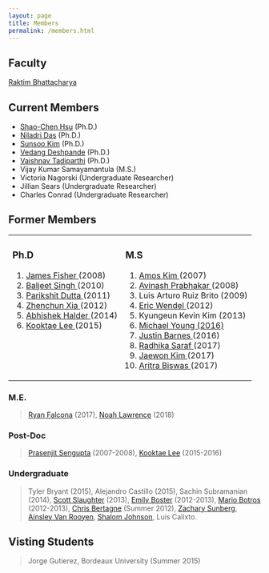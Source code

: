 ```yaml
---
layout: page
title: Members
permalink: /members.html
---
```


## Faculty
[Raktim Bhattacharya](http://engineering.tamu.edu/aerospace/people/rbhattacharya)
<!--- [Full CV](/pdfs/raktim-cv.pdf) -->

## Current Members
* [Shao-Chen Hsu](https://www.linkedin.com/pub/hsu-shao-chen/87/b98/b74) (Ph.D.)
* [Niladri Das](https://www.linkedin.com/in/niladri-das-40b55020) (Ph.D.)
* [Sunsoo Kim](https://www.linkedin.com/in/sunsoo-kim-1222a511b) (Ph.D.)
* [Vedang Deshpande](https://www.linkedin.com/in/vedang-deshpande/) (Ph.D.)
* [Vaishnav Tadiparthi](https://www.linkedin.com/in/vaishnav-tadiparthi-0453b923/) (Ph.D.)
* Vijay Kumar Samayamantula (M.S.)
* Victoria Nagorski (Undergraduate Researcher)
* Jillian Sears (Undergraduate Researcher)
* Charles Conrad (Undergraduate Researcher)

## Former Members

<table>
 <td valign="top", align="left",width="30%"> 
 <h3> Ph.D </h3>
 <ol>
 <li><a href="https://www.linkedin.com/in/james-fisher-0ba9798b"> James Fisher </a> (2008) </li>
 <li><a href="http://www.linkedin.com/pub/baljeet-singh/18/9b8/903"> Baljeet Singh </a> (2010) </li>
 <li><a href="http://www.linkedin.com/pub/parikshit-dutta/13/62b/7a8"> Parikshit Dutta </a> (2011) </li>
 <li><a href="http://www.linkedin.com/pub/zhenchun-xia/10/633/129"> Zhenchun Xia </a> (2012) </li>
 <li><a href="https://www.abhishekhalder.org"> Abhishek Halder </a> (2014) </li>
 <li><a href="https://sites.google.com/view/kooktaelee"> Kooktae Lee </a> (2015)</li>
</ol>
 </td>
 <td valign="top">
 <h3> M.S </h3>
 <ol>
 <li><a href="http://www.linkedin.com/pub/amos-kim/2b/63a/69"> Amos Kim </a> (2007) </li>
 <li><a href="http://www.linkedin.com/pub/avinash-prabhakar/4/3b3/464"> Avinash Prabhakar </a> (2008) </li>
 <li>Luis Arturo Ruiz Brito (2009) </li>
 <li><a href="hhttp://www.linkedin.com/in/ericdbw"> Eric Wendel </a> (2012) </li>
 <li>Kyungeun Kevin Kim (2013) </li>
 <li><a href="http://www.linkedin.com/pub/michael-young/76/119/738?trk=pub-pbmap"> Michael Young  (2016)</li>
 <li><a href="https://www.linkedin.com/in/justinbarnes2013"> Justin Barnes </a> (2016)</li>
 <li><a href="https://in.linkedin.com/in/radhika-saraf-93232498"> Radhika Saraf </a> (2017)</li>
 <li><a href="https://www.linkedin.com/in/jwkim8804"> Jaewon Kim </a> (2017) </li>
 <li><a href="https://www.linkedin.com/in/aritrabiswas"> Aritra Biswas </a> (2017) </li>
</ol>
 </td>
</table>

### M.E.
> [Ryan Falcona](https://www.linkedin.com/in/ryan-falcona-952316146/) (2017), [Noah Lawrence](https://www.linkedin.com/in/noah-lawrence-abab34171) (2018) 


### Post-Doc
> [Prasenjit Sengupta](http://www.linkedin.com/in/prasenjitsengupta) (2007-2008), [Kooktae Lee](https://sites.google.com/view/kooktaelee) (2015-2016)


### Undergraduate 
> Tyler Bryant (2015), Alejandro Castillo (2015), Sachin Subramanian (2014), [Scott Slaughter](http://www.linkedin.com/pub/scott-slaughter/31/4a9/ba0) (2013), [Emily Boster](http://www.linkedin.com/pub/emily-boster/80/183/b89) (2012-2013), [Mario Botros](http://www.linkedin.com/pub/mario-botros/51/6b2/559) (2012-2013), [Chris Bertagne](http://www.linkedin.com/pub/christopher-bertagne/63/2b9/711) (Summer 2012), [Zachary Sunberg](http://www.linkedin.com/pub/zachary-sunberg/24/669/540), [Ainsley Van Rooyen](http://www.linkedin.com/pub/ainsley-van-rooyen/32/59b/715), [Shalom Johnson](http://www.linkedin.com/pub/shalom-johnson/25/135/55), Luis Calixto.

## Visting Students
> Jorge Gutierez, Bordeaux University (Summer 2015)

